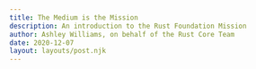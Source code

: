 ```yaml
---
title: The Medium is the Mission
description: An introduction to the Rust Foundation Mission
author: Ashley Williams, on behalf of the Rust Core Team
date: 2020-12-07
layout: layouts/post.njk
---
```

